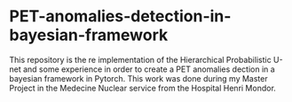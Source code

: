 # PET-anomalies-detection-in-bayesian-framework


This repository is the re implementation of the Hierarchical Probabilistic U-net and some experience in order to create a PET anomalies dection in a bayesian framework in Pytorch. This work was done during my Master Project in the Medecine Nuclear service from the Hospital Henri Mondor.


